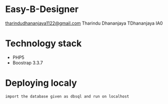 # Easy-B-Designer

tharindudhananjaya1122@gmail.com Tharindu Dhananjaya TDhananjaya IA0

# Technology stack

- PHP5
- Boostrap 3.3.7

# Deploying localy
`import the database given as dbsql and run on localhost`
